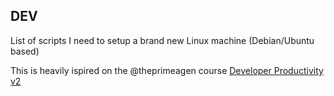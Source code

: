 ## DEV
List of scripts I need to setup a brand new Linux machine (Debian/Ubuntu based)

This is heavily ispired on the @theprimeagen course [Developer Productivity v2](https://frontendmasters.com/workshops/developer-productivity-v2/)
